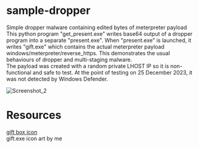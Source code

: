 # sample-dropper
Simple dropper malware containing edited bytes of meterpreter payload<br />
This python program "get_present.exe" writes base64 output of a dropper program into a separate "present.exe". When "present.exe" is launched, it writes "gift.exe" which contains the actual meterpreter payload windows/meterpreter/reverse_https. This demonstrates the usual behaviours of dropper and multi-staging malware. <br />
The payload was created with a random private LHOST IP so it is non-functional and safe to test. 
At the point of testing on 25 December 2023, it was not detected by Windows Defender. 

![Screenshot_2](https://github.com/box-777/sample-dropper/assets/66173306/0f44ccb5-66ef-483d-9b64-31e9ce3ebf68)


# Resources
[gift box icon](https://www.iconarchive.com/show/small-n-flat-icons-by-paomedia/gift-icon.html) </br>
gift.exe icon art by me 
